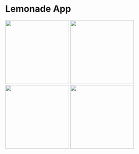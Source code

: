 # Lemonade App
<p float="left">
<img src ="https://user-images.githubusercontent.com/100610668/185784031-82340e95-d794-4083-86fc-1b630b79dc85.jpeg" width =200 />

<img src = "https://user-images.githubusercontent.com/100610668/185784100-46c49268-a4d3-418c-896b-620d9ea56c75.jpeg" width =200/>
<img src ="https://user-images.githubusercontent.com/100610668/185784192-db151d23-6b04-49f1-b772-7bc42b45dee1.jpeg" width = 200/>
<img src ="https://user-images.githubusercontent.com/100610668/185784217-12851a58-3a72-4e90-b5b6-38902d969442.jpeg" width = 200/>
  </p>

                                      

                                                                              


